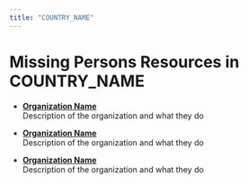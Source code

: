 ```yaml
---
title: "COUNTRY_NAME"
---
```


# Missing Persons Resources in COUNTRY_NAME

- **[Organization Name](URL)**  
  Description of the organization and what they do

- **[Organization Name](URL)**  
  Description of the organization and what they do

- **[Organization Name](URL)**  
  Description of the organization and what they do
